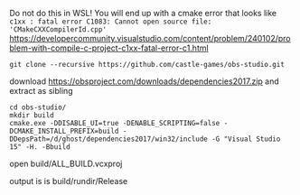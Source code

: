 Do not do this in WSL! You will end up with a cmake error that looks like
`c1xx : fatal error C1083: Cannot open source file: 'CMakeCXXCompilerId.cpp'`
https://developercommunity.visualstudio.com/content/problem/240102/problem-with-compile-c-project-c1xx-fatal-error-c1.html

```
git clone --recursive https://github.com/castle-games/obs-studio.git
```

download https://obsproject.com/downloads/dependencies2017.zip and extract as sibling

```
cd obs-studio/
mkdir build
cmake.exe -DDISABLE_UI=true -DENABLE_SCRIPTING=false -DCMAKE_INSTALL_PREFIX=build -DDepsPath=/d/ghost/dependencies2017/win32/include -G "Visual Studio 15" -H. -Bbuild
```

open build/ALL_BUILD.vcxproj

output is is build/rundir/Release